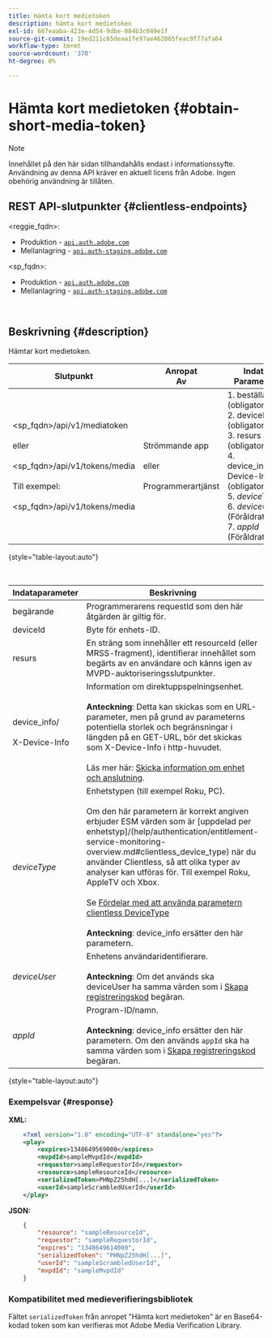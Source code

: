 ```yaml
---
title: Hämta kort medietoken
description: hämta kort medietoken
exl-id: 667eaaba-423e-4d54-9dbe-084b3c049e1f
source-git-commit: 19ed211c65deaa1fe97ae462065feac9f77afa64
workflow-type: tm+mt
source-wordcount: '370'
ht-degree: 0%

---
```


# Hämta kort medietoken {#obtain-short-media-token}

>[!NOTE]
>
>Innehållet på den här sidan tillhandahålls endast i informationssyfte. Användning av denna API kräver en aktuell licens från Adobe. Ingen obehörig användning är tillåten.

## REST API-slutpunkter {#clientless-endpoints}

&lt;reggie_fqdn>:

* Produktion - [`api.auth.adobe.com`](http://api.auth.adobe.com/)
* Mellanlagring - [`api.auth-staging.adobe.com`](http://api.auth-staging.adobe.com/)

&lt;sp_fqdn>:

* Produktion - [`api.auth.adobe.com`](http://api.auth.adobe.com/)
* Mellanlagring - [`api.auth-staging.adobe.com`](http://api.auth-staging.adobe.com/)

</br>

## Beskrivning {#description}

Hämtar kort medietoken.

| Slutpunkt | Anropat  </br>Av | Indata   </br>Parametrar | HTTP  </br>Metod | Svar | HTTP  </br>Svar |
| --- | --- | --- | --- | --- | --- |
| &lt;sp_fqdn>/api/v1/mediatoken</br></br>  eller</br></br>&lt;sp_fqdn>/api/v1/tokens/media</br></br>Till exempel:</br></br>&lt;sp_fqdn>/api/v1/tokens/media | Strömmande app</br></br>eller</br></br>Programmerartjänst | 1. beställare (obligatoriskt)</br>2.  deviceId (obligatoriskt)</br>3.  resurs (obligatoriskt)</br>4.  device_info/X-Device-Info (obligatoriskt)</br>5.  _deviceType_</br> 6.  _deviceUser_ (Föråldrat)</br>7.  _appId_ (Föråldrat) | GET | XML eller JSON som innehåller en Base64-kodad medietoken eller felinformation om felet misslyckas. | 200 - lyckades  </br>403 - Ingen framgång |

{style="table-layout:auto"}

<!--
| Endpoint | Called  </br>By | Input   </br>Params | HTTP  </br>Method | Response | HTTP  </br>Response |
| --- | --- | --- | --- | --- | --- |
| `<SP_FQDN>/api/v1/mediatoken`</br></br>  or</br></br>`<SP_FQDN>/api/v1/tokens/media`</br></br>For example:</br></br>`<SP_FQDN>/api/v1/tokens/media` | Streaming App</br></br>or</br></br>Programmer Service | <ol><li>requestor (Mandatory)</l><li>deviceId (Mandatory)</li><li>resource (Mandatory)</li><li>device_info/X-Device-Info (Mandatory)</li><li>_deviceType_</li><li>_deviceUser_ (Deprecated)</li><li>_appId_ (Deprecated)</li></ol> | GET | XML or JSON containing an Base64 encoded media token or error details if unsuccessful. | 200 - Success  </br>403 - No Success |
-->

</br>

| Indataparameter | Beskrivning |
| --- | --- |
| begärande | Programmerarens requestId som den här åtgärden är giltig för. |
| deviceId | Byte för enhets-ID. |
| resurs | En sträng som innehåller ett resourceId (eller MRSS-fragment), identifierar innehållet som begärts av en användare och känns igen av MVPD-auktoriseringsslutpunkter. |
| device_info/</br></br>X-Device-Info | Information om direktuppspelningsenhet.</br></br>**Anteckning**: Detta kan skickas som en URL-parameter, men på grund av parameterns potentiella storlek och begränsningar i längden på en GET-URL, bör det skickas som X-Device-Info i http-huvudet. </br></br>Läs mer här: [Skicka information om enhet och anslutning](/help/authentication/passing-client-information-device-connection-and-application.md). |
| _deviceType_ | Enhetstypen (till exempel Roku, PC).</br></br>Om den här parametern är korrekt angiven erbjuder ESM värden som är [uppdelad per enhetstyp]/(help/authentication/entitlement-service-monitoring-overview.md#clientless_device_type) när du använder Clientless, så att olika typer av analyser kan utföras för. Till exempel Roku, AppleTV och Xbox.</br></br>Se [Fördelar med att använda parametern clientless DeviceType ](/help/authentication/benefits-of-using-the-clientless-devicetype-parameter-in-pass-metrics.md)</br></br>**Anteckning**: device_info ersätter den här parametern. |
| _deviceUser_ | Enhetens användaridentifierare.</br></br>**Anteckning**: Om det används ska deviceUser ha samma värden som i [Skapa registreringskod](/help/authentication/registration-code-request.md) begäran. |
| _appId_ | Program-ID/namn. </br></br>**Anteckning**: device_info ersätter den här parametern. Om den används `appId` ska ha samma värden som i [Skapa registreringskod](/help/authentication/registration-code-request.md) begäran. |

{style="table-layout:auto"}

### Exempelsvar {#response}

**XML:**

```XML
    <?xml version="1.0" encoding="UTF-8" standalone="yes"?>
    <play>
        <expires>1348649569000</expires>
        <mvpdId>sampleMvpdId</mvpdId>
        <requestor>sampleRequestorId</requestor>
        <resource>sampleResourceId</resource>
        <serializedToken>PHNpZ25hdH[...]</serializedToken>
        <userId>sampleScrambledUserId</userId>
    </play>
```



**JSON:**

```JSON
    {
        "resource": "sampleResourceId",
        "requestor": "sampleRequestorId",
        "expires": "1348649614000",
        "serializedToken": "PHNpZ25hdH[...]",
        "userId": "sampleScrambledUserId",
        "mvpdId": "sampleMvpdId"
    }
```



### Kompatibilitet med medieverifieringsbibliotek

Fältet `serializedToken` från anropet &quot;Hämta kort medietoken&quot; är en Base64-kodad token som kan verifieras mot Adobe Media Verification Library.
